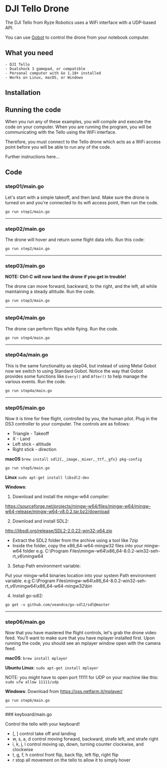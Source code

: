 # DJI Tello Drone

The DJI Tello from Ryze Robotics uses a WiFi interface with a UDP-based API.

You can use [Gobot](https://github.com/hybridgroup/gobot) to control the drone from your notebook computer.

## What you need

    - DJI Tello
    - Dualshock 3 gamepad, or compatible
    - Personal computer with Go 1.18+ installed
    - Works on Linux, macOS, or Windows

## Installation


## Running the code
When you run any of these examples, you will compile and execute the code on your computer. When you are running the program, you will be communicating with the Tello using the WiFi interface.

Therefore, you must connect to the Tello drone which acts as a WiFi access point before you will be able to run any of the code.

Further instructions here...

## Code

### step01/main.go

Let's start with a simple takeoff, and then land. Make sure the drone is turned on and you're connected to its wifi access point, then run the code.

```go run step1/main.go```

<hr>

### step02/main.go

The drone will hover and return some flight data info. Run this code:

```go run step2/main.go```

<hr>

### step03/main.go

**NOTE: Ctrl-C will now land the drone if you get in trouble!**

The drone can move forward, backward, to the right, and the left, all while maintaining a steady altitude. Run the code. 

```go run step3/main.go```

<hr>

### step04/main.go

The drone can perform flips while flying. Run the code.

```go run step4/main.go```

<hr>

### step04a/main.go

This is the same functionality as step04, but instead of using Metal Gobot now we switch to using Standard Gobot. Notice the way that Gobot provides some functions like `Every()` and `After()` to help manage the various events. Run the code.

```go run step4a/main.go```

<hr>

### step05/main.go

Now it is time for free flight, controlled by you, the human pilot. Plug in the DS3 controller to your computer. The controls are as follows:

* Triangle    - Takeoff
* X           -  Land
* Left stick  - altitude
* Right stick - direction

**macOS**
`brew install sdl2{,_image,_mixer,_ttf,_gfx} pkg-config`

`go run step5/main.go`

**Linux**
`sudo apt-get install libsdl2-dev`

**Windows**:

1. Download and install the mingw-w64 compiler:

https://sourceforge.net/projects/mingw-w64/files/mingw-w64/mingw-w64-release/mingw-w64-v8.0.2.tar.bz2/download

2. Download and install SDL2:

http://libsdl.org/release/SDL2-2.0.22-win32-x64.zip

- Extract the SDL2 folder from the archive using a tool like 7zip
- Inside the folder, copy the x86_64-w64-mingw32 files into your mingw-w64 folder e.g. C:\Program Files\mingw-w64\x86_64-8.0.2-win32-seh-rt_v6\mingw64

3. Setup Path environment variable:

Put your mingw-w64 binaries location into your system Path environment variable. e.g C:\Program Files\mingw-w64\x86_64-8.0.2-win32-seh-rt_v6\mingw64\x86_64-w64-mingw32\bin

4. Install go-sdl2:

```
go get -v github.com/veandco/go-sdl2/sdl@master
```

<hr>

### step06/main.go

Now that you have mastered the flight controls, let's grab the drone video feed. You'll want to make sure that you have mplayer installed first. Upon running the code, you should see an mplayer window open with the camera feed.

**macOS**:
`brew install mplayer`

**Ubuntu Linux**:
`sudo apt-get install mplayer`

NOTE: you might have to open port 11111 for UDP on your machine like this:
`sudo ufw allow 11111/udp`

**Windows**:
Download from https://oss.netfarm.it/mplayer/

```go run step6/main.go```

<hr>
### keyboard/main.go

Control the tello with your keyboard!

- [, ] control take off and landing
- w, s, a, d control moving forward, backward, strafe left, and strafe right
- i, k, j, l control moving up, down, turning counter clockwise, and clockwise
- t, g, f, h control front flip, back flip, left flip, right flip
- r stop all movement on the tello to allow it to simply hover
